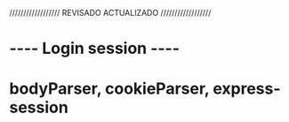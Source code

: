 ////////////////// REVISADO ACTUALIZADO //////////////////

# ---- Login session ----

# bodyParser, cookieParser, express-session
